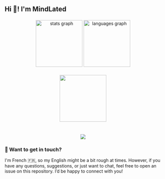 <h2 align="left">Hi 👋! I'm MindLated</h2>

###

<div align="center">
  <img src="https://github-readme-stats.vercel.app/api?username=Sato-Isolated&hide_title=false&hide_rank=false&show_icons=true&include_all_commits=true&count_private=true&disable_animations=false&theme=dracula&locale=en&hide_border=false" height="150" alt="stats graph"  />
  <img src="https://github-readme-stats.vercel.app/api/top-langs?username=Sato-Isolated&locale=en&hide_title=false&layout=compact&card_width=320&langs_count=5&theme=dracula&hide_border=false" height="150" alt="languages graph"  />
</div>

###

<div align="center">
  <img height="150" src="https://media1.tenor.com/m/Dv7jFGOxPskAAAAC/pokemon-johto-pokedance.gif"  />
</div>

###

<br clear="both">

<div align="center">
  <img src="https://profile-counter.glitch.me/Sato-Isolated/count.svg?"  />
</div>

###

<h3 align="left">💬 Want to get in touch?</h3>
<p align="left">I'm French 🇫🇷, so my English might be a bit rough at times. However, if you have any questions, suggestions, or just want to chat, feel free to open an issue on this repository. I’d be happy to connect with you!</p>
